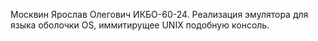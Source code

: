 Москвин Ярослав Олегович ИКБО-60-24. 
Реализация эмулятора для языка оболочки OS, иммитирущее UNIX подобную консоль. 
